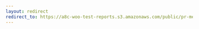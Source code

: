 ```yaml
---
layout: redirect
redirect_to: https://a8c-woo-test-reports.s3.amazonaws.com/public/pr-merge/44026/e2e/index.html
---
```

